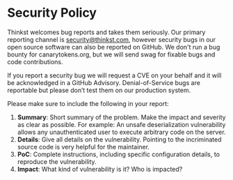 # Security Policy

Thinkst welcomes bug reports and takes them seriously. Our primary reporting channel is security@thinkst.com, however security bugs in our open source software can also be reported on GitHub. We don't run a bug bounty for canarytokens.org, but we will send swag for fixable bugs and code contributions.

If you report a security bug we will request a CVE on your behalf and it will be acknowledged in a GitHub Advisory. Denial-of-Service bugs are reportable but please don’t test them on our production system.

Please make sure to include the following in your report:
1. **Summary**: Short summary of the problem. Make the impact and severity as clear as possible. For example: An unsafe deserialization vulnerability allows any unauthenticated user to execute arbitrary code on the server.
2. **Details**: Give all details on the vulnerability. Pointing to the incriminated source code is very helpful for the maintainer.
3. **PoC**: Complete instructions, including specific configuration details, to reproduce the vulnerability.
4. **Impact**: What kind of vulnerability is it? Who is impacted?